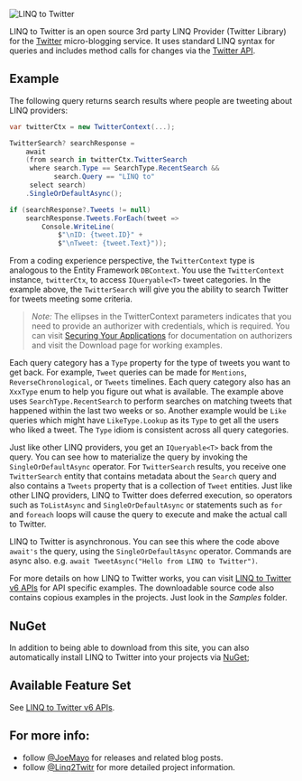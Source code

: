 ![LINQ to Twitter](https://i.imgur.com/ESNVAR4.png)

LINQ to Twitter is an open source 3rd party LINQ Provider (Twitter Library) for the [Twitter](https://twitter.com/) micro-blogging service.  It uses standard LINQ syntax for queries and includes method calls for changes via the [Twitter API](https://dev.twitter.com/).

## Example

The following query returns search results where people are tweeting about LINQ providers:
```C#
var twitterCtx = new TwitterContext(...);

TwitterSearch? searchResponse =
    await
    (from search in twitterCtx.TwitterSearch
     where search.Type == SearchType.RecentSearch &&
           search.Query == "LINQ to"
     select search)
    .SingleOrDefaultAsync();

if (searchResponse?.Tweets != null)
    searchResponse.Tweets.ForEach(tweet =>
        Console.WriteLine(
            $"\nID: {tweet.ID}" +
            $"\nTweet: {tweet.Text}"));
```
From a coding experience perspective, the `TwitterContext` type is analogous to the Entity Framework `DBContext`.  You use the `TwitterContext` instance, `twitterCtx`, to access `IQueryable<T>` tweet categories.  In the example above, the `TwitterSearch` will give you the ability to search Twitter for tweets meeting some criteria.

> *Note:* The ellipses in the TwitterContext parameters indicates that you need to provide an authorizer with credentials, which is required. You can visit [Securing Your Applications](https://github.com/JoeMayo/LinqToTwitter/wiki/Securing-Your-Applications) for documentation on authorizers and visit the Download page for working examples.

Each query category has a `Type` property for the type of tweets you want to get back.  For example, `Tweet` queries can be made for `Mentions`, `ReverseChronological`, or `Tweets` timelines. Each query category also has an `XxxType` enum to help you figure out what is available. The example above uses `SearchType.RecentSearch` to perform searches on matching tweets that happened within the last two weeks or so.  Another example would be `Like` queries which might have `LikeType.Lookup` as its `Type` to get all the users who liked a tweet.  The `Type` idiom is consistent across all query categories.

Just like other LINQ providers, you get an `IQueryable<T>` back from the query.  You can see how to materialize the query by invoking the `SingleOrDefaultAsync` operator.  For `TwitterSearch` results, you receive one `TwitterSearch` entity that contains metadata about the `Search` query and also contains a `Tweets` property that is a collection of `Tweet` entities. Just like other LINQ providers, LINQ to Twitter does deferred execution, so operators such as `ToListAsync` and `SingleOrDefaultAsync` or statements such as `for` and `foreach` loops will cause the query to execute and make the actual call to Twitter.

LINQ to Twitter is asynchronous. You can see this where the code above `await's` the query, using the `SingleOrDefaultAsync` operator. Commands are async also. e.g. `await TweetAsync("Hello from LINQ to Twitter")`.

For more details on how LINQ to Twitter works, you can visit [LINQ to Twitter v6 APIs](https://www.linqtotwitter.com/LINQ-to-Twitter-v6.html) for API specific examples. The downloadable source code also contains copious examples in the projects. Just look in the _Samples_ folder.

## NuGet
In addition to being able to download from this site, you can also automatically install LINQ to Twitter into your projects via [NuGet](https://www.nuget.org/packages/linqtotwitter); 

## Available Feature Set

See [LINQ to Twitter v6 APIs](https://www.linqtotwitter.com/LINQ-to-Twitter-v6.html).

## For more info:

* follow [@JoeMayo](https://twitter.com/JoeMayo) for releases and related blog posts.
* follow [@Linq2Twitr](https://twitter.com/Linq2Twitr) for more detailed project information.
